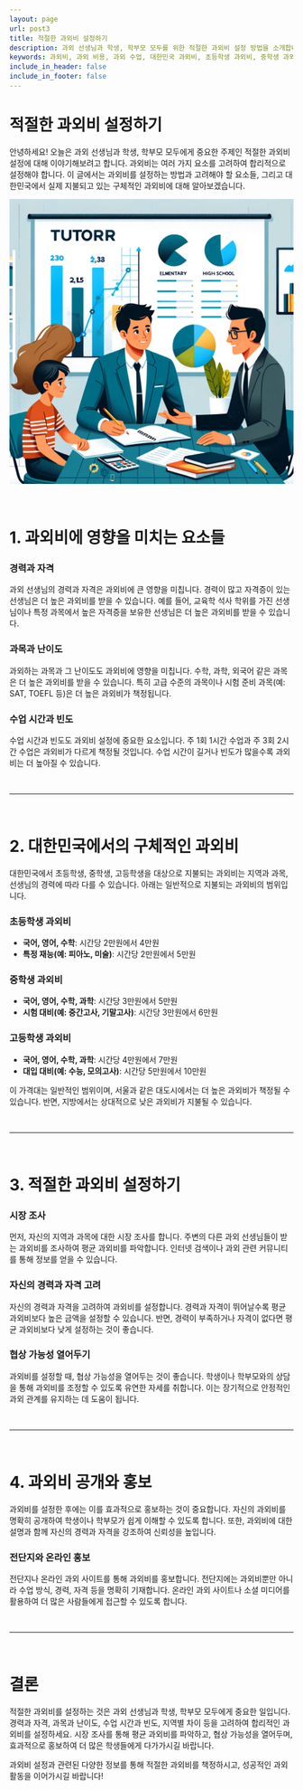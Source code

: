 ```yaml
---
layout: page
url: post3
title: 적절한 과외비 설정하기
description: 과외 선생님과 학생, 학부모 모두를 위한 적절한 과외비 설정 방법을 소개합니다.
keywords: 과외비, 과외 비용, 과외 수업, 대한민국 과외비, 초등학생 과외비, 중학생 과외비, 고등학생 과외비
include_in_header: false
include_in_footer: false
---
```


# 적절한 과외비 설정하기

안녕하세요! 오늘은 과외 선생님과 학생, 학부모 모두에게 중요한 주제인 적절한 과외비 설정에 대해 이야기해보려고 합니다. 과외비는 여러 가지 요소를 고려하여 합리적으로 설정해야 합니다. 이 글에서는 과외비를 설정하는 방법과 고려해야 할 요소들, 그리고 대한민국에서 실제 지불되고 있는 구체적인 과외비에 대해 알아보겠습니다.

![과외비](../assets/images/post3.png)

<br>

# **1. 과외비에 영향을 미치는 요소들**

### 경력과 자격

과외 선생님의 경력과 자격은 과외비에 큰 영향을 미칩니다. 경력이 많고 자격증이 있는 선생님은 더 높은 과외비를 받을 수 있습니다. 예를 들어, 교육학 석사 학위를 가진 선생님이나 특정 과목에서 높은 자격증을 보유한 선생님은 더 높은 과외비를 받을 수 있습니다.

### 과목과 난이도

과외하는 과목과 그 난이도도 과외비에 영향을 미칩니다. 수학, 과학, 외국어 같은 과목은 더 높은 과외비를 받을 수 있습니다. 특히 고급 수준의 과목이나 시험 준비 과목(예: SAT, TOEFL 등)은 더 높은 과외비가 책정됩니다.

### 수업 시간과 빈도

수업 시간과 빈도도 과외비 설정에 중요한 요소입니다. 주 1회 1시간 수업과 주 3회 2시간 수업은 과외비가 다르게 책정될 것입니다. 수업 시간이 길거나 빈도가 많을수록 과외비는 더 높아질 수 있습니다.

<br>

________
<br>

# **2. 대한민국에서의 구체적인 과외비**

대한민국에서 초등학생, 중학생, 고등학생을 대상으로 지불되는 과외비는 지역과 과목, 선생님의 경력에 따라 다를 수 있습니다. 아래는 일반적으로 지불되는 과외비의 범위입니다.

### 초등학생 과외비

- **국어, 영어, 수학**: 시간당 2만원에서 4만원
- **특정 재능(예: 피아노, 미술)**: 시간당 2만원에서 5만원

### 중학생 과외비

- **국어, 영어, 수학, 과학**: 시간당 3만원에서 5만원
- **시험 대비(예: 중간고사, 기말고사)**: 시간당 3만원에서 6만원

### 고등학생 과외비

- **국어, 영어, 수학, 과학**: 시간당 4만원에서 7만원
- **대입 대비(예: 수능, 모의고사)**: 시간당 5만원에서 10만원

이 가격대는 일반적인 범위이며, 서울과 같은 대도시에서는 더 높은 과외비가 책정될 수 있습니다. 반면, 지방에서는 상대적으로 낮은 과외비가 지불될 수 있습니다.

<br>

________
<br>

# **3. 적절한 과외비 설정하기**

### 시장 조사

먼저, 자신의 지역과 과목에 대한 시장 조사를 합니다. 주변의 다른 과외 선생님들이 받는 과외비를 조사하여 평균 과외비를 파악합니다. 인터넷 검색이나 과외 관련 커뮤니티를 통해 정보를 얻을 수 있습니다.

### 자신의 경력과 자격 고려

자신의 경력과 자격을 고려하여 과외비를 설정합니다. 경력과 자격이 뛰어날수록 평균 과외비보다 높은 금액을 설정할 수 있습니다. 반면, 경력이 부족하거나 자격이 없다면 평균 과외비보다 낮게 설정하는 것이 좋습니다.

### 협상 가능성 열어두기

과외비를 설정할 때, 협상 가능성을 열어두는 것이 좋습니다. 학생이나 학부모와의 상담을 통해 과외비를 조정할 수 있도록 유연한 자세를 취합니다. 이는 장기적으로 안정적인 과외 관계를 유지하는 데 도움이 됩니다.

<br>

________
<br>

# **4. 과외비 공개와 홍보**

과외비를 설정한 후에는 이를 효과적으로 홍보하는 것이 중요합니다. 자신의 과외비를 명확히 공개하여 학생이나 학부모가 쉽게 이해할 수 있도록 합니다. 또한, 과외비에 대한 설명과 함께 자신의 경력과 자격을 강조하여 신뢰성을 높입니다.

### 전단지와 온라인 홍보

전단지나 온라인 과외 사이트를 통해 과외비를 홍보합니다. 전단지에는 과외비뿐만 아니라 수업 방식, 경력, 자격 등을 명확히 기재합니다. 온라인 과외 사이트나 소셜 미디어를 활용하여 더 많은 사람들에게 접근할 수 있도록 합니다.

<br>

________
<br>

# **결론**

적절한 과외비를 설정하는 것은 과외 선생님과 학생, 학부모 모두에게 중요한 일입니다. 경력과 자격, 과목과 난이도, 수업 시간과 빈도, 지역별 차이 등을 고려하여 합리적인 과외비를 설정하세요. 시장 조사를 통해 평균 과외비를 파악하고, 협상 가능성을 열어두며, 효과적으로 홍보하여 더 많은 학생들에게 다가가시길 바랍니다.

과외비 설정과 관련된 다양한 정보를 통해 적절한 과외비를 책정하시고, 성공적인 과외 활동을 이어가시길 바랍니다!
